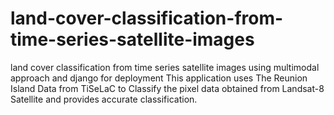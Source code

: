 # land-cover-classification-from-time-series-satellite-images
land cover classification from time series satellite images using multimodal approach and django for deployment
This application uses The Reunion Island Data from TiSeLaC to Classify the pixel data obtained from Landsat-8 Satellite
and provides accurate classification.
